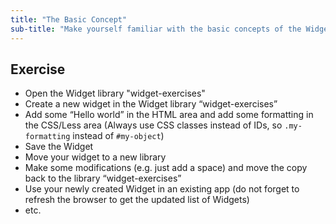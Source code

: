 ```yaml
---
title: "The Basic Concept"
sub-title: "Make yourself familiar with the basic concepts of the Widget editor."
---
```


## Exercise

- Open the Widget library "widget-exercises" 
- Create a new widget in the Widget library “widget-exercises”
- Add some “Hello world” in the HTML area and add some formatting in the CSS/Less area
(Always use CSS classes instead of IDs, so `.my-formatting` instead of `#my-object`)
- Save the Widget
- Move your widget to a new library
- Make some modifications (e.g. just add a space) and move the copy back to the library “widget-exercises”
- Use your newly created Widget in an existing app 
(do not forget to refresh the browser to get the updated list of Widgets)
- etc.
